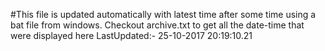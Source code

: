 #This file is updated automatically with latest time after some time using a bat file from windows. Checkout archive.txt to get all the date-time that were displayed here
LastUpdated:- 25-10-2017 20:19:10.21 
